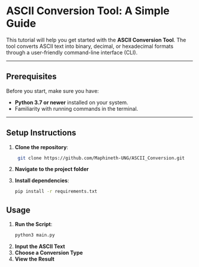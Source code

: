# ASCII Conversion Tool: A Simple Guide

This tutorial will help you get started with the **ASCII Conversion Tool**. The tool converts ASCII text into binary, decimal, or hexadecimal formats through a user-friendly command-line interface (CLI).

---

## Prerequisites

Before you start, make sure you have:
- **Python 3.7 or newer** installed on your system.
- Familiarity with running commands in the terminal.

---

## Setup Instructions

1. **Clone the repository**:
   ```bash
    git clone https://github.com/Maphineth-UNG/ASCII_Conversion.git

2. **Navigate to the project folder**

3. **Install dependencies**:
    ```bash
    pip install -r requirements.txt

## Usage

1. **Run the Script**:
    ```bash
    python3 main.py

2. **Input the ASCII Text** 
3. **Choose a Conversion Type** 
4. **View the Result**




